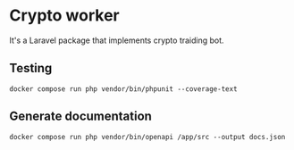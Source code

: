 # Crypto worker
It's a Laravel package that implements crypto traiding bot.

## Testing
```shell
docker compose run php vendor/bin/phpunit --coverage-text
```
## Generate documentation
```shell
docker compose run php vendor/bin/openapi /app/src --output docs.json
```
